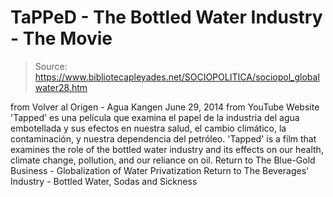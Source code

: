 # TaPPeD - The Bottled Water Industry - The Movie

> Source: https://www.bibliotecapleyades.net/SOCIOPOLITICA/sociopol_globalwater28.htm

from Volver al Origen - Agua Kangen
June 29, 2014
from YouTube Website
'Tapped' es una película
que examina el papel de la industria del agua embotellada y sus efectos en nuestra salud, el cambio climático, la contaminación, y nuestra dependencia del petróleo.
'Tapped' is a film
that examines the role of the bottled water industry
and its effects on our health, climate change, pollution,
and our reliance on oil.
Return to The Blue-Gold Business - Globalization of Water Privatization
Return to The Beverages' Industry - Bottled Water, Sodas and Sickness
